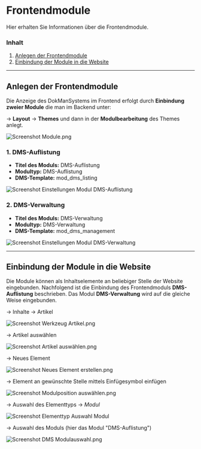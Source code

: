 # Frontendmodule

Hier erhalten Sie Informationen über die Frontendmodule.

### Inhalt
1. [Anlegen der Frontendmodule](/modules_1)
2. [Einbindung der Module in die Website](#modules_2)


----------


<a name="modules_1"></a>
## Anlegen der Frontendmodule

Die Anzeige des DokManSystems im Frontend erfolgt durch **Einbindung zweier Module** die man im Backend unter:

→ **Layout** → **Themes** und dann in der **Modulbearbeitung** des Themes anlegt.


![Screenshot Module.png](/manual/de/admin/modules/screenshot_modules.png)


### 1. DMS-Auflistung
* **Titel des Moduls:** DMS-Auflistung 
* **Modultyp:** DMS-Auflistung
* **DMS-Template:** mod_dms_listing

![Screenshot Einstellungen Modul DMS-Auflistung](screenshot_module_listing.png)

### 2. DMS-Verwaltung
* **Titel des Moduls:** DMS-Verwaltung 
* **Modultyp:** DMS-Verwaltung 
* **DMS-Template:** mod_dms_management

![Screenshot Einstellungen Modul DMS-Verwaltung](screenshot_module_management.png)


----------

<a name="modules_2"></a>
## Einbindung der Module in die Website

Die Module können als Inhaltselemente an beliebiger Stelle der Website eingebunden. Nachfolgend ist die Einbindung des Frontendmoduls **DMS-Auflistung** beschrieben. Das Modul **DMS-Verwaltung** wird auf die gleiche Weise eingebunden.

→ Inhalte → Artikel 

![Screenshot Werkzeug Artikel.png](/manual/de/admin/modules/screenshot_select_tool_article.png)

 → Artikel auswählen 
 
 ![Screenshot Artikel auswählen.png](/manual/de/admin/modules/screenshot_select_article.png)


→ Neues Element

![Screenshot Neues Element erstellen.png](/manual/de/admin/modules/screenshot_create_new_elementtyp.png)

→ Element an gewünschte Stelle mittels Einfügesymbol einfügen

![Screenshot Modulposition auswählen.png](/manual/de/admin/modules/screenshot_select_modul_position.png)


→ Auswahl des Elementtyps → *Modul* 


![Screenshot Elementtyp Auswahl Modul](/manual/de/admin/modules/screenshot_select_datatyp_modul.png)


→ Auswahl des Moduls (hier das Modul "DMS-Auflistung")

![Screenshot DMS Modulauswahl.png](/manual/de/admin/modules/screenshot_select_modul.png)
